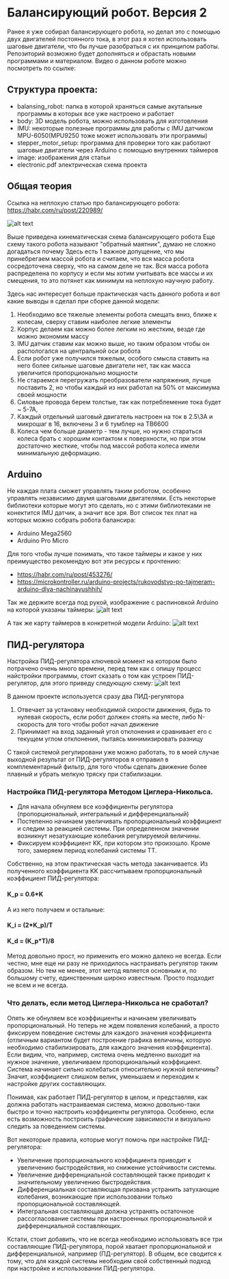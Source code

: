 # Балансирующий робот. Версия 2

Ранее я уже собирал балансирующего робота, но делал это с помощью двух двигателей постоянного тока, в этот раз я хотел использовать шаговые двигатели, что бы лучше разобраться с их принципом работы. Репозиторий возможно будет дополняться и обрастать новыми программами и материалом. 
Видео о данном роботе можно посмотреть по ссылке:

## Структура проекта:
- balansing_robot: папка в которой храняться самые акутальные программы в которых все уже настроено и работает
- body: 3D модель робота, можно использовать для изготовления
- IMU: некоторые полезные программы для работы с IMU датчиком MPU-6050(MPU9250 тоже может использовать эти программы)
- stepper_motor_setup: программа для проверки того как работают шаговые двигатели через Arduino с помощью внутренних таймеров
- image: изображения для статьи
- electronic.pdf электрическая схема проекта

## Общая теория
Ссылка на неплохую статью про балансирующего робота: https://habr.com/ru/post/220989/

![alt text](image/image_main_scheme.jpg)

Выше приведена кинематическая схема балансирующего робота
Еще схему такого робота называют "обратный маятник", думаю не сложно догадаться почему
Здесь есть 1 важное допущение, что мы принебрегаем массой робота и считаем, что вся масса робота сосредоточена сверху, что на самом деле не так.
Вся масса робота распределена по корпусу и если мы хотим учитывать все массы и их смещения, то это потянет как минимум на неплохую научную работу. 

Здесь нас интересует больше практическая часть данного робота и вот какие выводы я сделал при сборке данной модели:
1. Необходимо все тяжелые элементы робота смещать вниз, ближе к колесам, сверху ставим наиболее легкие элементы
2. Корпус делаем как можно более легким но жестким, везде где можно экономим массу
3. IMU датчик ставим как можно выше, но таким образом чтобы он распологался на центральной оси робота
4. Если робот уже получился тяжелым, особого смысла ставить на него более сильные шаговые двигатели нет, так как масса увеличится пропорционально мощности
5. Не стараемся перегружать преобразователи напряжения, лучше поставить 2, но чтобы каждый из них работал на 50% от максимума своей мощности
6. Силовые провода берем толстые, так как потреблемение тока будет ~ 5-7А, 
7. Каждый отдельный шаговый двигатель настроен на ток в 2.5\3А и микрошаг в 16, включены 3 и 6 тумблер на TB6600 
8. Колеса чем больше диаметр - тем лучше, но нужно стараться колеса брать с хорошим контактом к поверхности, но при этом достаточно жесткие, чтобы под массой робота колеса имели минимальную деформацию. 

## Arduino 
Не каждая плата сможет управлять таким роботом, особенно управлять независимо двумя шаговыми двигателями. Есть некоторые библиотеки которые могут это сделать, но с этими библиотеками не конектится IMU датчик, а значит все зря.
Вот список тех плат на которых можно собрать робота балансира:
- Arduino Mega2560 
- Arduino Pro Micro

Для того чтобы лучше понимать, что такое таймеры и какое у них преимущество рекомендую вот эти ресурсы к прочтению: 
- https://habr.com/ru/post/453276/
- https://microkontroller.ru/arduino-projects/rukovodstvo-po-tajmeram-arduino-dlya-nachinayushhih/

Так же держите всегда под рукой, изображение с распиновкой Arduino на которой указаны таймеры: 
![alt text](image/arduino.jpg)

А так же карту таймеров в конкретной модели Arduino:
![alt text](image/timers.png)

## ПИД-регулятора
Настройка ПИД-регулятора ключевой момент на котором было потрачено очень много времени, перед тем как с опишу процесс найстройки программы, стоит сказать о том как устроен ПИД-регулятор, для этого приведу следующую схему: 
![alt text](image/balancingSystem700.png)

В данном проекте используется сразу два ПИД-регулятора
1. Отвечает за установку необходимой скорости движения, будь то нулевая скорость, если робот должен стоять на месте, либо N-скорость для того чтобы робот начал движение
2. Принимает на вход заданный угол отклонения и сравнивает его с текущем углом отклонения, пытаясь минимизировать разницу

С такой системой регулировани уже можно работать, то в моей случае выходной результат от ПИД-регуляторов я отправил в комплементарный фильтр, для того чтобы сделать движение более плавный и убрать мелкую тряску при стабилизации.

### Настройка ПИД-регулятора Методом Циглера-Никольса.
- Для начала обнуляем все коэффициенты регулятора (пропорциональный, интегральный и дифференциальный)
- Постепенно начинаем увеличивать пропорциональный коэффициент и следим за реакцией системы. При определенном значении возникнут незатухающие колебания регулируемой величины.
- Фиксируем коэффициент  KK, при котором это произошло. Кроме того, замеряем период колебаний системы TT.

Собственно, на этом практическая часть метода заканчивается. Из полученного коэффициента KK рассчитываем пропорциональный коэффициент ПИД-регулятора:

#### K_p = 0.6*K

А из него получаем и остальные:

#### K_i = (2*K_p)/T
#### K_d = (K_p*T)/8

Метод довольно прост, но применить его можно далеко не всегда. Если честно, мне еще ни разу не приходилось настраивать регулятор таким образом. Но тем не менее, этот метод является основным и, по большому счету, единственным широко известным. Просто подходит не всем и не всегда.

### Что делать, если метод Циглера-Никольса не сработал?

Опять же обнуляем все коэффициенты и начинаем увеличивать пропорциональный. Но теперь не ждем появления колебаний, а просто фиксируем поведение системы для каждого значения коэффициента (отличным вариантом будет построение графика величины, которую необходимо стабилизировать, для каждого значения коэффициента). Если видим, что, например, система очень медленно выходит на нужное значение, увеличиваем пропорциональный коэффициент. Система начинает сильно колебаться относительно нужной величины? Значит, коэффициент слишком велик, уменьшаем и переходим к настройке других составляющих.

Понимая, как работает ПИД-регулятор в целом, и представляя, как должна работать настраиваемая система, можно довольно-таки быстро и точно настроить коэффициенты регулятора. Особенно, если есть возможность построить графические зависимости и визуально следить за поведением системы.

Вот некоторые правила, которые могут помочь при настройке ПИД-регулятора:

- Увеличение пропорционального коэффициента приводит к увеличению быстродействия, но снижение устойчивости системы.
- Увеличение дифференциальной составляющей также приводит к значительному увеличению быстродействия.
- Дифференциальная составляющая призвана устранить затухающие колебания, возникающие при использовании только пропорциональной составляющей.
- Интегральная составляющая должна устранять остаточное рассогласование системы при настроенных пропорциональной и дифференциальной составляющих.

Кстати, стоит добавить, что не всегда необходимо использовать все три составляющие ПИД-регулятора, порой хватает пропорциональной и дифференциальной, например (ПД-регулятор). В общем, все сводится к тому, что для каждой системы необходим свой собственный подход при настройке и использовании ПИД-регулятора.
